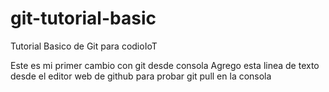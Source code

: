 # git-tutorial-basic
Tutorial Basico de Git para codioIoT

Este es mi primer cambio con git desde consola
Agrego esta linea de texto desde el editor web de github para probar git pull en la consola

